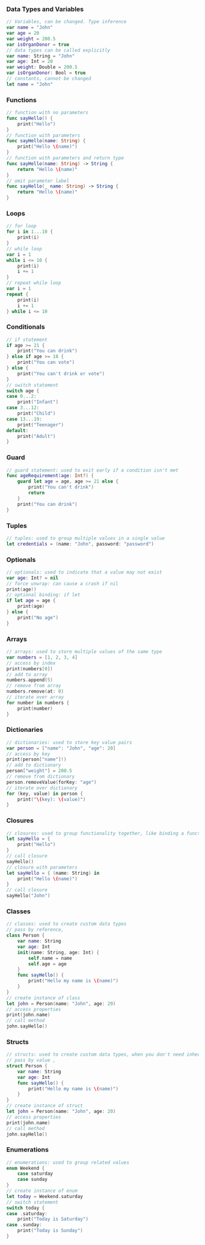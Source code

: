 <!-- 
A cheat sheet for swift that includes the following: should fit on 1-2 pages
Variables
Functions,
Operators
Classes, 
Instances, 
Control Flow,
Loops, 
Conditionals, 
Strings, 
Dictionaries, 
Arrays, 
Closures, 
Guard 
Tuples, 
Enumerations, 
Something for you to remind -->
### Data Types and Variables
```swift
// Variables, can be changed. Type inference
var name = "John"
var age = 20
var weight = 200.5
var isOrganDonor = true
// data types can be called explicitly
var name: String = "John"
var age: Int = 20
var weight: Double = 200.5
var isOrganDonor: Bool = true
// constants, cannot be changed
let name = "John"
```
### Functions
```swift
// function with no parameters
func sayHello() {
    print("Hello")
}
// function with parameters
func sayHello(name: String) {
    print("Hello \(name)")
}
// function with parameters and return type
func sayHello(name: String) -> String {
    return "Hello \(name)"
}
// omit parameter label
func sayHello(_ name: String) -> String {
    return "Hello \(name)"
}
```
### Loops
```swift
// for loop
for i in 1...10 {
    print(i)
}
// while loop
var i = 1
while i <= 10 {
    print(i)
    i += 1
}
// repeat while loop
var i = 1
repeat {
    print(i)
    i += 1
} while i <= 10
```
### Conditionals
```swift
// if statement
if age >= 21 {
    print("You can drink")
} else if age >= 18 {
    print("You can vote")
} else {
    print("You can't drink or vote")
}
// switch statement
switch age {
case 0...2:
    print("Infant")
case 3...12:
    print("Child")
case 13...19:
    print("Teenager")
default:
    print("Adult")
}
```
### Guard
```swift
// guard statement: used to exit early if a condition isn't met
func ageRequirement(age: Int?) {
    guard let age = age, age >= 21 else {
        print("You can't drink")
        return
    }
    print("You can drink")
}
```
### Tuples
```swift
// tuples: used to group multiple values in a single value
let credentials = (name: "John", password: "password")
```
### Optionals
```swift
// optionals: used to indicate that a value may not exist
var age: Int? = nil
// force unwrap: can cause a crash if nil
print(age!)
// optional binding: if let
if let age = age {
    print(age)
} else {
    print("No age")
}
```
### Arrays
```swift
// arrays: used to store multiple values of the same type
var numbers = [1, 2, 3, 4]
// access by index
print(numbers[0])
// add to array
numbers.append(5)
// remove from array
numbers.remove(at: 0)
// iterate over array
for number in numbers {
    print(number)
}
```
### Dictionaries
```swift
// dictionaries: used to store key value pairs
var person = ["name": "John", "age": 20]
// access by key
print(person["name"]!)
// add to dictionary
person["weight"] = 200.5
// remove from dictionary
person.removeValue(forKey: "age")
// iterate over dictionary
for (key, value) in person {
    print("\(key): \(value)")
}
```
### Closures
```swift
// closures: used to group functionality together, like binding a function to a variable
let sayHello = {
    print("Hello")
}
// call closure
sayHello()
// closure with parameters 
let sayHello = { (name: String) in
    print("Hello \(name)")
}
// call closure
sayHello("John")
```
### Classes
```swift
// classes: used to create custom data types
// pass by reference,
class Person {
    var name: String
    var age: Int
    init(name: String, age: Int) {
        self.name = name
        self.age = age
    }
    func sayHello() {
        print("Hello my name is \(name)")
    }
}
// create instance of class
let john = Person(name: "John", age: 20)
// access properties
print(john.name)
// call method
john.sayHello()
```
### Structs
```swift
// structs: used to create custom data types, when you don't need inheritance
// pass by value , 
struct Person {
    var name: String
    var age: Int
    func sayHello() {
        print("Hello my name is \(name)")
    }
}
// create instance of struct
let john = Person(name: "John", age: 20)
// access properties
print(john.name)
// call method
john.sayHello()
```
### Enumerations
```swift
// enumerations: used to group related values
enum Weekend {
    case saturday
    case sunday
}
// create instance of enum
let today = Weekend.saturday
// switch statement
switch today {
case .saturday:
    print("Today is Saturday")
case .sunday:
    print("Today is Sunday")
}
```

    









